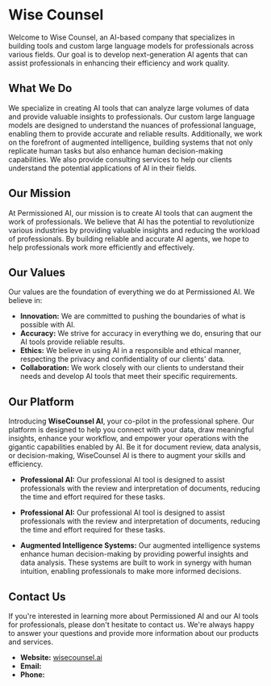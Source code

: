 # Wise Counsel

Welcome to Wise Counsel, an AI-based company that specializes in building tools and custom large language models for professionals across various fields. Our goal is to develop next-generation AI agents that can assist professionals in enhancing their efficiency and work quality.

## What We Do

We specialize in creating AI tools that can analyze large volumes of data and provide valuable insights to professionals. Our custom large language models are designed to understand the nuances of professional language, enabling them to provide accurate and reliable results. Additionally, we work on the forefront of augmented intelligence, building systems that not only replicate human tasks but also enhance human decision-making capabilities. We also provide consulting services to help our clients understand the potential applications of AI in their fields.

## Our Mission

At Permissioned AI, our mission is to create AI tools that can augment the work of professionals. We believe that AI has the potential to revolutionize various industries by providing valuable insights and reducing the workload of professionals. By building reliable and accurate AI agents, we hope to help professionals work more efficiently and effectively.

## Our Values

Our values are the foundation of everything we do at Permissioned AI. We believe in:

- **Innovation:** We are committed to pushing the boundaries of what is possible with AI.
- **Accuracy:** We strive for accuracy in everything we do, ensuring that our AI tools provide reliable results.
- **Ethics:** We believe in using AI in a responsible and ethical manner, respecting the privacy and confidentiality of our clients' data.
- **Collaboration:** We work closely with our clients to understand their needs and develop AI tools that meet their specific requirements.

## Our Platform

Introducing **WiseCounsel AI**, your co-pilot in the professional sphere. Our platform is designed to help you connect with your data, draw meaningful insights, enhance your workflow, and empower your operations with the gigantic capabilities enabled by AI. Be it for document review, data analysis, or decision-making, WiseCounsel AI is there to augment your skills and efficiency.

- **Professional AI:** Our professional AI tool is designed to assist professionals with the review and interpretation of documents, reducing the time and effort required for these tasks.

- **Professional AI:** Our professional AI tool is designed to assist professionals with the review and interpretation of documents, reducing the time and effort required for these tasks.

- **Augmented Intelligence Systems:** Our augmented intelligence systems enhance human decision-making by providing powerful insights and data analysis. These systems are built to work in synergy with human intuition, enabling professionals to make more informed decisions.

## Contact Us

If you're interested in learning more about Permissioned AI and our AI tools for professionals, please don't hesitate to contact us. We're always happy to answer your questions and provide more information about our products and services.

- **Website:** [wisecounsel.ai](http://wisecounsel.ai)
- **Email:** 
- **Phone:**
